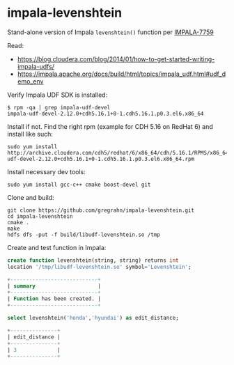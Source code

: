 # impala-levenshtein

Stand-alone version of Impala `levenshtein()` function per [IMPALA-7759](https://issues.apache.org/jira/browse/IMPALA-7759)

Read:
- https://blog.cloudera.com/blog/2014/01/how-to-get-started-writing-impala-udfs/
- https://impala.apache.org/docs/build/html/topics/impala_udf.html#udf_demo_env

Verify Impala UDF SDK is installed:

```
$ rpm -qa | grep impala-udf-devel
impala-udf-devel-2.12.0+cdh5.16.1+0-1.cdh5.16.1.p0.3.el6.x86_64
```

Install if not. Find the right rpm (example for CDH 5.16 on RedHat 6) and install like such:

```
sudo yum install http://archive.cloudera.com/cdh5/redhat/6/x86_64/cdh/5.16.1/RPMS/x86_64/impala-udf-devel-2.12.0+cdh5.16.1+0-1.cdh5.16.1.p0.3.el6.x86_64.rpm
```

Install necessary dev tools:

```
sudo yum install gcc-c++ cmake boost-devel git
```

Clone and build:

```
git clone https://github.com/gregrahn/impala-levenshtein.git
cd impala-levenshtein
cmake .
make
hdfs dfs -put -f build/libudf-levenshtein.so /tmp
```

Create and test function in Impala:

```sql
create function levenshtein(string, string) returns int
location '/tmp/libudf-levenshtein.so' symbol='Levenshtein';

+----------------------------+
| summary                    |
+----------------------------+
| Function has been created. |
+----------------------------+

select levenshtein('honda','hyundai') as edit_distance;

+---------------+
| edit_distance |
+---------------+
| 3             |
+---------------+
```
